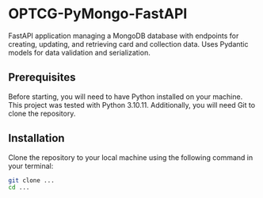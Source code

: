 # OPTCG-PyMongo-FastAPI

FastAPI application managing a MongoDB database with endpoints for creating, updating, and retrieving card and collection data. Uses Pydantic models for data validation and serialization.

## Prerequisites

Before starting, you will need to have Python installed on your machine. This project was tested with Python 3.10.11. Additionally, you will need Git to clone the repository.

## Installation

Clone the repository to your local machine using the following command in your terminal:

```bash
git clone ...
cd ...
